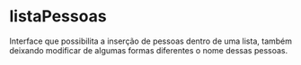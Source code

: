 # listaPessoas
Interface que possibilita a inserção de pessoas dentro de uma lista, também deixando modificar de algumas formas diferentes o nome dessas pessoas.
